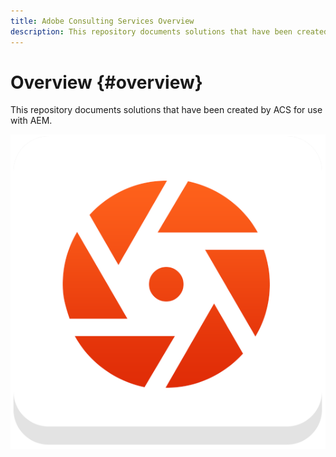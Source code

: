 ```yaml
---
title: Adobe Consulting Services Overview
description: This repository documents solutions that have been created by ACS for use with AEM.
---
```


# Overview {#overview}

This repository documents solutions that have been created by ACS for use with AEM.

![ACS Commons logo](assets/acs-commons.png)
